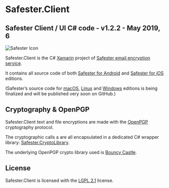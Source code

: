 # Safester.Client

## Safester Client / UI C# code - v1.2.2 - May 2019, 6 



<img src="https://www.runsafester.net/img/safester-new-64x64.png" alt="Safester Icon"/>



Safester.Client is the C# [Xamarin](https://visualstudio.microsoft.com/xamarin/) project of [Safester email encryption service](https://www.safester.net).

It contains all source code of both [Safester for Android](https://safester.net/install_android/) and [Safester for iOS](https://safester.net/install_ios/) editions. 

(Safester’s source code for [macOS](https://safester.net/install_macos/),  [Linux](https://safester.net/install_linux/) and [Windows](https://safester.net/install_windows/) editions is being finalized and will be published very soon on GitHub.)

## Cryptography & OpenPGP

Safester.Client text and file encryptions are made with the [OpenPGP](https://www.openpgp.org/)  cryptography protocol. 

The cryptographic calls a are all encapsulated in a dedicated C# wrapper library: [Safester.CryptoLibrary](https://github.com/kawansoft/Safester.CryptoLibrary).

The underlying OpenPGP crypto library used is [Bouncy Castle](http://www.bouncycastle.org/csharp/). 

## License

Safester.Client is licensed with the [LGPL  2.1](https://github.com/ndepomereu/Safester.Client/blob/master/LICENSE) license.





